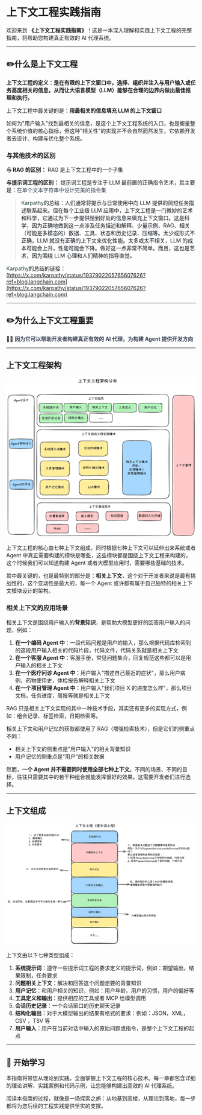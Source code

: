 # 上下文工程实践指南

欢迎来到 **《上下文工程实践指南》**！这是一本深入理解和实践上下文工程的完整指南，将帮助您构建真正有效的 AI 代理系统。

---

## ✏️什么是上下文工程

**上下文工程的定义：是在有限的上下文窗口中，选择、组织并注入与用户输入或任务高度相关的信息，从而让大语言模型（LLM）能够在合理的边界内做出最佳推理和执行。**

上下文工程中最关键的是：**用最相关的信息填充 LLM 的上下文窗口**

如何为"用户输入"找到最相关的信息，是这个上下文工程系统的入口，也是衡量整个系统价值的核心指标，但这种"相关性"的实现并不会自然而然发生，它依赖开发者去设计、构建与优化整个系统。

### 与其他技术的区别

**与 RAG 的区别：** RAG 是上下文工程中的一个子集

**与提示词工程的区别：** 提示词工程是专注于 LLM 最前置的正确指令艺术，其主要是：<font style="color:rgb(55, 65, 81);">在单个文本字符串中设计完美的指令集</font>

> <font style="color:rgba(0, 0, 0, 0.75);"> </font><font style="color:rgb(28, 59, 59);">Karpathy</font><font style="color:rgb(15, 20, 25);">的总结：人们通常将提示与日常使用中向 LLM 提供的简短任务描述联系起来。但在每个工业级 LLM 应用中，上下文工程是一门微妙的艺术和科学，它通过为下一步提供恰到好处的信息来填充上下文窗口。这是科学，因为正确地做到这一点涉及任务描述和解释、少量示例、RAG、相关（可能是多模态的）数据、工具、状态和历史记录、压缩等。太少或形式不正确，LLM 就没有正确的上下文来优化性能。太多或太不相关，LLM 的成本可能会上升，性能可能会下降。做好这一点非常不简单。而且，这也是艺术，因为围绕 LLM 心理和人们精神的指导直觉。</font>

<font style="color:rgb(28, 59, 59);">Karpathy</font><font style="color:rgb(15, 20, 25);">的总结的链接：</font>[https://x.com/karpathy/status/1937902205765607626?ref=blog.langchain.com](https://x.com/karpathy/status/1937902205765607626?ref=blog.langchain.com)

---

## ✏️为什么上下文工程重要

🌟🌟 **<font style="color:rgb(55, 65, 81);">因为它可以帮助开发者构建真正有效的 AI 代理，为构建 Agent 提供开发方向</font>**

---

## 上下文工程架构

![上下文工程架构图](../image/image%20(6).png)

上下文工程的核心由七种上下文组成，同时根据七种上下文可以延伸出来系统或者 Agent 中真正需要构建的模块是哪些，这些模块都是围绕上下文工程来构建的，这个时候我们可以知道构建 Agent 或者大模型应用时，需要哪些基础的技术。

其中最关键的，也是最特别的部分是：**相关上下文**，这个对于开发者来说是最有挑战性的，这个变动性是最大的，每一个 Agent 或许都有属于自己独特的相关上下文模块设计的架构。

### 相关上下文的应用场景

相关上下文是围绕用户输入的**背景知识**，是帮助大模型更好的回答用户输入的问题，例如：

1. **在一个编码 Agent 中**：一段代码问题是用户的输入，那么根据代码库检索到的这段用户输入相关的代码片段，代码文件，代码关系就是相关上下文
2. **在一个客服 Agent 中**：客服手册，常见问题集合，回复规范这些都可以是用户输入的相关上下文
3. **在一个医疗问诊 Agent 中**：用户输入"描述自己最近的症状"，那么用户病例、药物使用史，体检报告解释相关上下文
4. **在一个项目管理 Agent 中**：用户输入"我们项目 X 的进度怎么样"，那么项目文档，任务进度，周报等就是相关上下文

RAG 只是相关上下文实现的其中一种技术手段，其实还有更多的实现方式，例如：组合记录、标签检索，日期检索等。

相关上下文和用户记忆的获取都使用了 RAG（增强检索技术），但是它们的侧重点不同：

+ 相关上下文的侧重点是"用户输入"的相关背景知识
+ 用户记忆的侧重点是"用户"的相关数据

然而，**一个 Agent 并不需要同时使用全部七种上下文**。不同的场景、不同的目标，往往只需要其中的若干种组合就能发挥很好的效果。这需要开发者们进行选择。

---

## 上下文组成

![上下文组成图](../image/image%20(7).png)

上下文由以下七种类型组成：

1. **系统提示词**：遵守一些提示词工程的要求定义的提示词，例如：期望输出，结果限制，任务要求
2. **问题相关上下文**：解决和回答这个问题想要的背景知识
3. **用户记忆**：和用户相关的知识，例如：用户年龄，用户的习惯，用户的偏好等
4. **工具定义和输出**：提供相应的工具或者 MCP 给模型调用
5. **会话历史记录**：一个会话窗口的历史聊天记录
6. **结构化输出**：对于大模型输出的结果有格式的要求：例如：JSON，XML，CSV ，TSV 等
7. **用户输入**：用户在当前对话中输入的原始问题或指令，是整个上下文工程的起点


---

## 🚀 开始学习

本指南将带您从理论到实践，全面掌握上下文工程的核心技术。每一章都包含详细的理论讲解、实践案例和代码示例，让您能够构建出高效的 AI 代理系统。

阅读本指南的过程，就像是一场探索之旅：从地基到高楼，从理论到落地，每一步都将为您后续的工程实践提供坚实的支撑。
